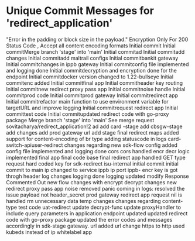 # Unique Commit Messages for 'redirect_application'
"Error in the padding or block size in the payload."
Encryption Only For 200 Status Code , Accept all content encoding formats
Initial commit
Initial commitMerge branch 'stage' into 'main'
Initial commitad
Initial commitadd changes
Initial commitadd maltrail configs
Initial commitbankit gateway
Initial commitchanges in ippb gateway
Initial commitconfig file implemented and logging done
Initial commitdecryption and encryption done for the endpoint
Initial commitdocker version changed to 1.22-bullseye
Initial commitenc added
Initial commitfinal app
Initial commitheader key routing
Initial commitnew redirect proxy pass app
Initial commitnoise handle
Initial commitprod code
Initial commitprod gateway
Initial commitredirect app
Initial commitrefactor main function to use environment variable for targetURL and improve logging
Initial commitrequest redirect app
Initial committest code
Initial commitupdated redirect code with go-proxy package
Merge branch 'stage' into 'main'
See merge request sovitacharya/redirect_application!2
ad
add card -stage
add cbsgw-stage
add changes
add prod gateway url
add stage final redirect maps
added support for content-encoding of br type
adding statuscode in logs
card-switch-apiuser-redirect
changes regarding new sdk-flow
config added
config file implemented and logging done
cors
cors handled
encr decr logic implemented
final app
final code base
final redirect app
handled GET type request
hard coded key for sdk-redirect isu-internal
initial commit
initial commit to main
ip changed to service
ippb ip port
ippb- encr
key is got throgh header
log changes
logging done
logging updated
modify Response Commented Out
new flow changes with encrypt decrypt changes
new redirect proxy pass app
noise removed
panic coming in logs: resolved the issue
payload not header_secret
prod gateway
redirect app
request nil is handled
rm unnecessary data
temp changes changes regarding content-type
test code
uat-redirect
update decrypt-func
update proxyHandler to include query parameters in application endpoint
updated
updated redirect code with go-proxy package
updated the error codes and messages accordingly in sdk-stage gateway.
url added
url change https to http
used kubeds instead of ip
whitelabel app
